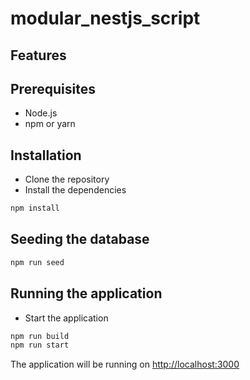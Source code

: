 # modular_nestjs_script

<!-- TODO: Add description -->

## Features

<!-- TODO: Add features -->

## Prerequisites

- Node.js
- npm or yarn

## Installation

- Clone the repository
- Install the dependencies

```bash
npm install
```

## Seeding the database

```bash
npm run seed
```

## Running the application

- Start the application

```bash
npm run build
npm run start
```

The application will be running on [http://localhost:3000](http://localhost:3000)
